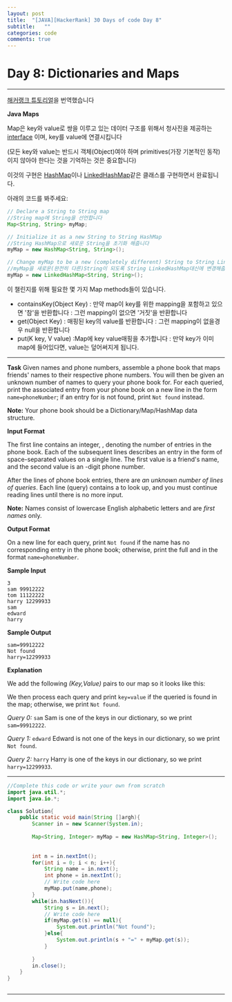 ```yaml
---
layout: post
title:  "[JAVA][HackerRank] 30 Days of code Day 8"
subtitle:   ""
categories: code
comments: true
---
```




# Day 8: Dictionaries and Maps

---

[해커랭크 튜토리얼](https://www.hackerrank.com/challenges/30-dictionaries-and-maps/tutorial)을 번역했습니다

**Java Maps**

Map은 key와 value로 쌍을 이루고 있는  데이터 구조를 위해서 청사진을 제공하는 [interface](https://docs.oracle.com/javase/tutorial/java/concepts/interface.html) 이며, key를 value에 연결시킵니다

(모든 key와 value는 반드시 객체(Object)여야 하며 primitives(가장 기본적인 동작)이지 않아야 한다는 것을 기억하는 것은 중요합니다)

이것의 구현은 [HashMap](https://docs.oracle.com/javase/8/docs/api/java/util/HashMap.html)이나 [LinkedHashMap](https://docs.oracle.com/javase/8/docs/api/java/util/LinkedHashMap.html)같은 클래스를 구현하면서 완료됩니다.

아래의 코드를 봐주세요:

~~~java
// Declare a String to String map 
//String map에 String을 선언합니다
Map<String, String> myMap; 

// Initialize it as a new String to String HashMap
//String HashMap으로 새로운 String을 초기화 해줍니다
myMap = new HashMap<String, String>();  

// Change myMap to be a new (completely different) String to String LinkedHashMap instead
//myMap을 새로운(완전히 다른)String이 되도록 String LinkedHashMap대신에 변경해줍니다
myMap = new LinkedHashMap<String, String>(); 
~~~

이 챌린지를 위해 필요한 몇 가지 Map methods들이 있습니다.

* containsKey(Object Key) : 만약 map이 key를 위한 mapping을 포함하고 있으면 '참'을 반환합니다 : 그런 mapping이 없으면 '거짓'을 반환합니다
* get(Object Key) : 매핑된 key의 value를 반환합니다 : 그런 mapping이 없을경우 null을 반환합니다
* put(K key, V value) :Map에 key value매핑을 추가합니다 : 만약 key가 이미 map에 들어있다면, value는 덮어써지게 됩니다.

---

**Task**
Given  names and phone numbers, assemble a phone book that maps friends' names to their respective phone numbers. You will then be given an unknown number of names to query your phone book for. For each  queried, print the associated entry from your phone book on a new line in the form `name=phoneNumber`; if an entry for  is not found, print `Not found` instead.

**Note:** Your phone book should be a Dictionary/Map/HashMap data structure.

**Input Format**

The first line contains an integer, , denoting the number of entries in the phone book.
Each of the  subsequent lines describes an entry in the form of  space-separated values on a single line. The first value is a friend's name, and the second value is an -digit phone number.

After the  lines of phone book entries, there are *an unknown number of lines of queries*. Each line (query) contains a  to look up, and you must continue reading lines until there is no more input.

**Note:** Names consist of lowercase English alphabetic letters and are *first names* only.

**Output Format**

On a new line for each query, print `Not found` if the name has no corresponding entry in the phone book; otherwise, print the full  and  in the format `name=phoneNumber`.

**Sample Input**

```
3
sam 99912222
tom 11122222
harry 12299933
sam
edward
harry
```

**Sample Output**

```
sam=99912222
Not found
harry=12299933
```

**Explanation**

We add the following  *(Key,Value)* pairs to our map so it looks like this:



We then process each query and print `key=value` if the queried  is found in the map; otherwise, we print `Not found`.

*Query 0:* `sam`
Sam is one of the keys in our dictionary, so we print `sam=99912222`.

*Query 1:* `edward`
Edward is not one of the keys in our dictionary, so we print `Not found`.

*Query 2:* `harry`
Harry is one of the keys in our dictionary, so we print `harry=12299933`.

---

~~~java
//Complete this code or write your own from scratch
import java.util.*;
import java.io.*;

class Solution{
    public static void main(String []argh){
        Scanner in = new Scanner(System.in);
        
        Map<String, Integer> myMap = new HashMap<String, Integer>();  
        
        
        int n = in.nextInt();
        for(int i = 0; i < n; i++){
            String name = in.next();
            int phone = in.nextInt();
            // Write code here
            myMap.put(name,phone);
        }
        while(in.hasNext()){
            String s = in.next();
            // Write code here
            if(myMap.get(s) == null){
                System.out.println("Not found");
            }else{
                System.out.println(s + "=" + myMap.get(s));
            }
            
        }
        in.close();
    }
}



~~~

---

